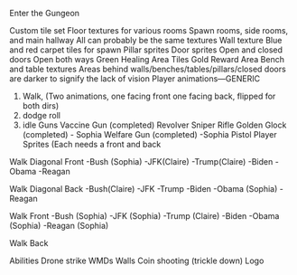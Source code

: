 Enter the Gungeon

Custom tile set
Floor textures for various rooms
Spawn rooms, side rooms, and main hallway
All can probably be the same textures
Wall texture
Blue and red carpet tiles for spawn
Pillar sprites
Door sprites
Open and closed doors
Open both ways
Green Healing Area Tiles
Gold Reward Area
Bench and table textures
Areas behind walls/benches/tables/pillars/closed doors are darker to signify the lack of vision
Player animations—GENERIC
1) Walk, (Two animations, one facing front one facing back, flipped for both dirs)
2) dodge roll
3) idle
Guns
Vaccine Gun (completed)
Revolver
Sniper Rifle
Golden Glock (completed) - Sophia
Welfare Gun (completed) -Sophia
Pistol
Player Sprites (Each needs a front and back


Walk Diagonal Front
-Bush (Sophia)
-JFK(Claire)
-Trump(Claire)
-Biden
-Obama
-Reagan

Walk Diagonal Back
-Bush(Claire)
-JFK
-Trump
-Biden
-Obama (Sophia)
-Reagan

Walk Front
-Bush (Sophia)
-JFK (Sophia)
-Trump (Claire)
-Biden
-Obama (Sophia)
-Reagan (Sophia)

Walk Back

Abilities
Drone strike
WMDs
Walls
Coin shooting (trickle down)
Logo
